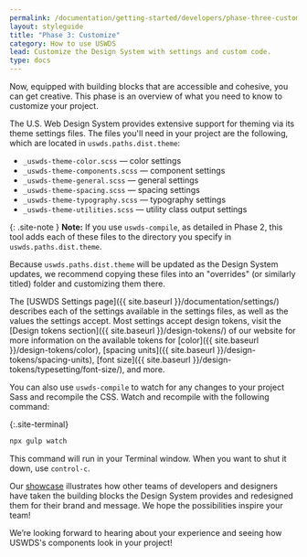 ```yaml
---
permalink: /documentation/getting-started/developers/phase-three-customize/
layout: styleguide
title: "Phase 3: Customize"
category: How to use USWDS
lead: Customize the Design System with settings and custom code.
type: docs
---
```


Now, equipped with building blocks that are accessible and cohesive, you can get creative. This phase is an overview of what you need to know to customize your project.

The U.S. Web Design System provides extensive support for theming via its theme settings files. The files you'll need in your project are the following, which are located in `uswds.paths.dist.theme`:
-	`_uswds-theme-color.scss` — color settings
-	`_uswds-theme-components.scss` — component settings
-	`_uswds-theme-general.scss` — general settings
-	`_uswds-theme-spacing.scss` — spacing settings
- `_uswds-theme-typography.scss` — typography settings
-	`_uswds-theme-utilities.scss` — utility class output settings

{: .site-note }
**Note:** If you use `uswds-compile`, as detailed in Phase 2, this tool adds each of these files to the directory you specify in `uswds.paths.dist.theme`.

Because `uswds.paths.dist.theme` will be updated as the Design System updates, we recommend copying these files into an "overrides" (or similarly titled) folder and customizing them there.

The [USWDS Settings page]({{ site.baseurl }}/documentation/settings/) describes each of the settings available in the settings files, as well as the values the settings accept. Most settings accept design tokens, visit the [Design tokens section]({{ site.baseurl }}/design-tokens/) of our website for more information on the available tokens for [color]({{ site.baseurl }}/design-tokens/color), [spacing units]({{ site.baseurl }}/design-tokens/spacing-units), [font size]({{ site.baseurl }}/design-tokens/typesetting/font-size/), and more.

You can also use `uswds-compile` to watch for any changes to your project Sass and recompile the CSS. Watch and recompile with the following command:

{:.site-terminal}
```bash
npx gulp watch
```

This command will run in your Terminal window. When you want to shut it down, use `control-c`.

Our [showcase](https://designsystem.digital.gov/getting-started/showcase/all/) illustrates how other teams of developers and designers have taken the building blocks the Design System provides and redesigned them for their brand and message. We hope the possibilities inspire your team!

We’re looking forward to hearing about your experience and seeing how USWDS's components look in your project!
